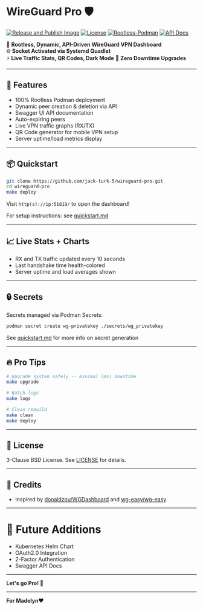 # WireGuard Pro 🛡️

[![Release and Publish Image](https://github.com/jack-turk-5/wireguard-pro/actions/workflows/release.yml/badge.svg)](https://github.com/jack-turk-5/wireguard-pro/actions/workflows/release.yml)
[![License](https://img.shields.io/badge/license-BSD-blue)](LICENSE)
[![Rootless-Podman](https://img.shields.io/badge/podman-rootless-blueviolet)](https://podman.io/)
[![API Docs](https://img.shields.io/badge/docs-Swagger-informational)](http(s)://ip:51819/apidocs/)

🚀 **Rootless, Dynamic, API-Driven WireGuard VPN Dashboard**  
🌐 **Socket Activated via Systemd Quadlet**  
⚡ **Live Traffic Stats, QR Codes, Dark Mode**
🎯 **Zero Downtime Upgrades**

---

## 🌟 Features

- 100% Rootless Podman deployment
- Dynamic peer creation & deletion via API
- Swagger UI API documentation
- Auto-expiring peers
- Live VPN traffic graphs (RX/TX)
- QR Code generator for mobile VPN setup
- Server uptime/load metrics display

---

## 📦 Quickstart

```bash
git clone https://github.com/jack-turk-5/wireguard-pro.git
cd wireguard-pro
make deploy
```

Visit `http(s)://ip:51819/` to open the dashboard!

For setup instructions: see [quickstart.md](docs/quickstart.md)

---

## 📈 Live Stats + Charts

- RX and TX traffic updated every 10 seconds
- Last handshake time health-colored
- Server uptime and load averages shown

---

## 🔒 Secrets

Secrets managed via Podman Secrets:

```bash
podman secret create wg-privatekey ./secrets/wg_privatekey
```
See [quickstart.md](docs/quickstart.md) for more info on secret generation

---

## 🔥 Pro Tips

```bash
# Upgrade system safely -- minimal (ms) downtime
make upgrade

# Watch logs
make logs

# Clean rebuild
make clean
make deploy
```

---

## 📜 License

3-Clause BSD License. See [LICENSE](LICENSE) for details.

---

## 🎯 Credits

- Inspired by [donaldzou/WGDashboard](https://github.com/donaldzou/WGDashboard) and [wg-easy/wg-easy](https://github.com/wg-easy/wg-easy)

---

# 🎁 Future Additions

- Kubernetes Helm Chart  
- OAuth2.0 Integration
- 2-Factor Authentication
- Swagger API Docs

---

**Let's go Pro! 🚀**

---

**For Madelyn❤️**